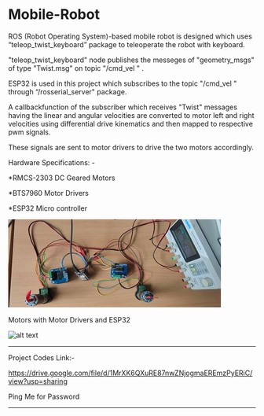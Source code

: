 # Mobile-Robot



ROS (Robot Operating System)-based mobile robot is designed which uses “teleop_twist_keyboard” package to teleoperate the robot with keyboard.

"teleop_twist_keyboard" node publishes the messeges of "geometry_msgs" of type "Twist.msg" on topic "/cmd_vel " .

ESP32 is used in this project which subscribes to the topic "/cmd_vel " through “/rosserial_server" package.

A callbackfunction of the subscriber which receives "Twist" messages having the linear and angular velocities are converted to motor left and right velocities using differential drive kinematics and then mapped to respective pwm signals.

These signals are sent to motor drivers to drive the two motors accordingly.






Hardware Specifications: -


*RMCS-2303 DC Geared Motors

*BTS7960 Motor Drivers

*ESP32 Micro controller





![alt text](https://github.com/pranavpeddi1/Mobile-Robot/blob/main/Motors.jpg)

Motors with Motor Drivers and ESP32 

![alt text](https://github.com/pranavpeddi1/Mobile-Robot/blob/main/Mobile_RobotGiff.gif)



***************************************************************************************************

Project Codes Link:-

https://drive.google.com/file/d/1MrXK6QXuRE87nwZNjogmaEREmzPyERiC/view?usp=sharing

Ping Me for Password 

***************************************************************************************************
